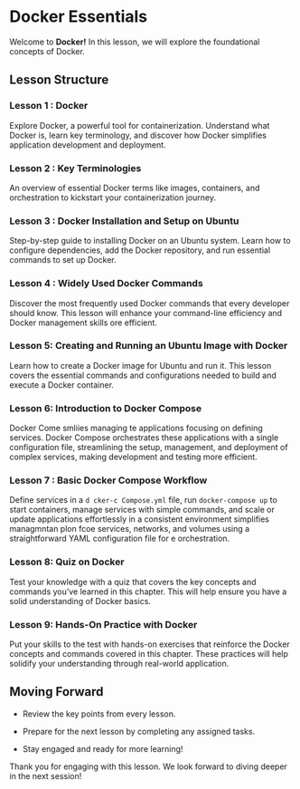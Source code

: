 # Docker Essentials

Welcome to **Docker!** In this lesson, we will explore the foundational concepts of Docker.


## Lesson Structure

### Lesson 1 :  Docker

Explore Docker, a powerful tool for containerization. Understand what Docker is, learn key terminology, and discover how Docker simplifies application development and deployment.

### Lesson 2 : Key Terminologies

An overview of essential Docker terms like images, containers, and orchestration to kickstart your containerization journey.

### Lesson 3 : Docker Installation and Setup on Ubuntu

Step-by-step guide to installing Docker on an Ubuntu system. Learn how to configure dependencies, add the Docker repository, and run essential commands to set up Docker.


### Lesson 4 : Widely Used Docker Commands  

Discover the most frequently used Docker commands that every developer should know. This lesson will enhance your command-line efficiency and Docker management skills ore efficient.

### Lesson 5: Creating and Running an Ubuntu Image with Docker

Learn how to create a Docker image for Ubuntu and run it. This lesson covers the essential commands and configurations needed to build and execute a Docker container.

### Lesson 6: Introduction to Docker Compose

Docker Come smliies managing te applications focusing on defining services. Docker Compose orchestrates these applications with a single configuration file, streamlining the setup, management, and deployment of complex services, making development and testing more efficient.

### Lesson 7 :  Basic Docker Compose Workflow
Define services in a `d
cker-c Compose.yml` file, run `docker-compose up` to start containers, manage services with simple commands, and scale or update applications effortlessly in a consistent environment simplifies managmntan plon fcoe services, networks, and volumes using a straightforward YAML configuration file for e orchestration.

### Lesson 8: Quiz on Docker

  Test your knowledge with a quiz that covers the key concepts and commands you’ve learned in this chapter. This will help ensure you have a solid understanding of Docker basics.

  
### Lesson 9: Hands-On Practice with Docker

Put your skills to the test with hands-on exercises that reinforce the Docker concepts and commands covered in this chapter. These practices will help solidify your understanding through real-world application.

## Moving Forward

- Review the key points from every lesson.

- Prepare for the next lesson by completing any assigned tasks.

- Stay engaged and ready for more learning!

Thank you for engaging with this lesson. We look forward to diving deeper in the next session!


<!--stackedit_data:
eyJoaXN0b3J5IjpbLTE3MzU5NDU2NDQsMTM2MDYyMDAxMywxMj
AyODIwNjY2LDIwMTg0NzQ1MTIsMjAxNTY4NzMwNCwtMTQ0NTc0
OTk5MCwxNjc4MjY3ODU5LC0xMTcxNzEyNDc4LC01MjIwMDA2NS
wtNzMyOTE3ODcyLC03MzI5MTc4NzJdfQ==
-->